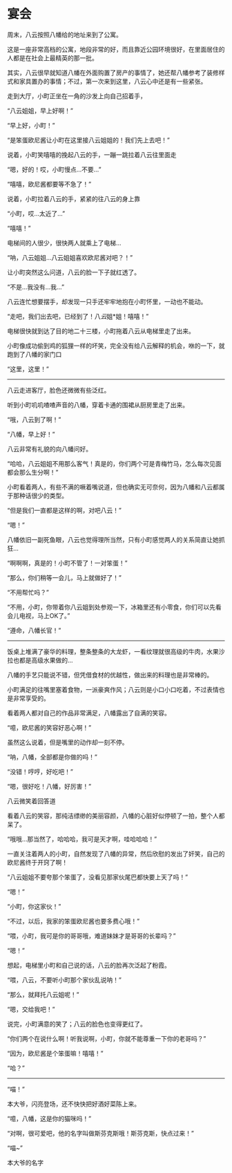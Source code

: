 # 宴会

周末，八云按照八幡给的地址来到了公寓。

这是一座非常高档的公寓，地段非常的好，而且靠近公园环境很好，在里面居住的人都是在社会上最精英的那一批。

其实，八云很早就知道八幡在外面购置了房产的事情了，她还帮八幡参考了装修样式和家具置办的事情；不过，第一次来到这里，八云心中还是有一些紧张。

走到大厅，小町正坐在一角的沙发上向自己招着手，

“八云姐姐，早上好啊！”

“早上好，小町！”

“是笨蛋欧尼酱让小町在这里接八云姐姐的！我们先上去吧！”

说着，小町笑嘻嘻的挽起八云的手，一蹦一跳拉着八云往里面走

“嗯，好的！哎，小町慢点...不要...”

“嘻嘻，欧尼酱都要等不急了！”

说着，小町拉着八云的手，紧紧的往八云的身上靠

“小町，哎...太近了...”

“嘻嘻！”

电梯间的人很少，很快两人就乘上了电梯...

“呐，八云姐姐...八云姐姐喜欢欧尼酱对吧？！”

让小町突然这么问道，八云的脸一下子就红透了。

“不是...我没有...我...”

八云连忙想要摆手，却发现一只手还牢牢地抱在小町怀里，一动也不能动。

“走吧，我们出去吧，已经到了！八*云*姐*姐！嘻嘻！”

电梯很快就到达了目的地二十三楼，小町拖着八云从电梯里走了出来。

小町像成功偷到鸡的狐狸一样的坏笑，完全没有给八云解释的机会，咻的一下，就跑到了八幡的家门口

“这里，这里！”

---

八云走进客厅，脸色还微微有些泛红。

听到小町叽叽喳喳声音的八幡，穿着卡通的围裙从厨房里走了出来。

“哦，八云到了啊！”

“八幡，早上好！”

八云非常有礼貌的向八幡问好。

“哈哈，八云姐姐不用那么客气！真是的，你们两个可是青梅竹马，怎么每次见面都会那么生分啊！”

小町看着两人，有些不满的噘着嘴说道，但也确实无可奈何，因为八幡和八云都属于那种话很少的类型。

“但是我们一直都是这样的啊，对吧八云！”

“嗯！”

八幡依旧一副死鱼眼，八云也觉得理所当然，只有小町感觉两人的关系简直让她抓狂...

“啊啊啊，真是的！小町不管了！一对笨蛋！”

“那么，你们稍等一会儿，马上就做好了！”

“不用帮忙吗？”

“不用，小町，你带着你八云姐到处参观一下，冰箱里还有小零食，你们可以先看会儿电视，马上OK了。”

“遵命，八幡长官！”

---

饭桌上堆满了豪华的料理，整条整条的大龙虾，一看纹理就很高级的牛肉，水果沙拉也都是高级水果做的...

八幡的手艺只能说不错，但凭借食材的优越性，做出来的料理也是非常棒的。

小町满足的往嘴里塞着食物，一派豪爽作风；八云则是小口小口吃着，不过表情也是非常享受的。

看着两人都对自己的作品非常满足，八幡露出了自满的笑容。

“噫，欧尼酱的笑容好恶心啊！”

虽然这么说着，但是嘴里的动作却一刻不停。

“呐，八幡，全部都是你做的吗！”

“没错！哼哼，好吃吧！”

“嗯，很好吃！八幡，好厉害！”

八云微笑着回答道

看着八云的笑容，那纯洁缥缈的美丽容颜，八幡的心脏好似停顿了一拍，整个人都呆了。

“哦哦...那当然了，哈哈哈，我可是天才啊，哇哈哈哈！”

一直关注着两人的小町，自然发现了八幡的异常，然后欣慰的发出了奸笑，自己的欧尼酱终于开窍了啊！

“八云姐姐不要夸那个笨蛋了，没看见那家伙尾巴都快要上天了吗！”

“嗯！”

“小町，你这家伙！”

“不过，以后，我家的笨蛋欧尼酱也要多费心哦！”

“喂，小町，我可是你的哥哥哦，难道妹妹才是哥哥的长辈吗？”

“嗯！”

想起，电梯里小町和自己说的话，八云的脸再次泛起了粉霞。

“喂，八云，不要听小町那个家伙乱说呐！”

“那么，就拜托八云姐呢！”

“嗯，交给我吧！”

说完，小町满意的笑了；八云的脸色也变得更红了。

“你们两个在说什么啊！听我说啊，小町，你就不能尊重一下你的老哥吗？”

“因为，欧尼酱是个笨蛋嘛！嘻嘻！”

“哈？”

---

“喵！”

本大爷，闪亮登场，还不快快把好酒好菜陈上来。

“噫，八幡，这是你的猫咪吗！”

“对啊，很可爱吧，他的名字叫做斯芬克斯哦！斯芬克斯，快点过来！”

“喵~”

本大爷的名字